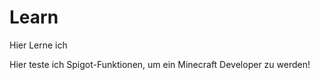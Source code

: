 # Learn
 Hier Lerne ich
 
 Hier teste ich Spigot-Funktionen, um ein Minecraft Developer zu werden!
 
